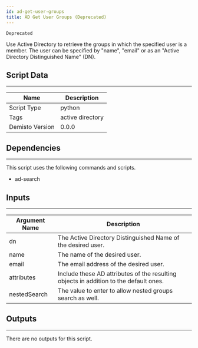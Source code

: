 ```yaml
---
id: ad-get-user-groups
title: AD Get User Groups (Deprecated)
---
```


`Deprecated`

Use Active Directory to retrieve the groups in which the specified user is a member. The user can be specified by "name", "email" or as an "Active Directory Distinguished Name" (DN).

## Script Data
---

| **Name** | **Description** |
| --- | --- |
| Script Type | python |
| Tags | active directory |
| Demisto Version | 0.0.0 |

## Dependencies
---
This script uses the following commands and scripts.
* ad-search

## Inputs
---

| **Argument Name** | **Description** |
| --- | --- |
| dn | The Active Directory Distinguished Name of the desired user. |
| name | The name of the desired user. |
| email | The email address of the desired user. |
| attributes | Include these AD attributes of the resulting objects in addition to the default ones. |
| nestedSearch | The value to enter to allow nested groups search as well. |

## Outputs
---
There are no outputs for this script.
